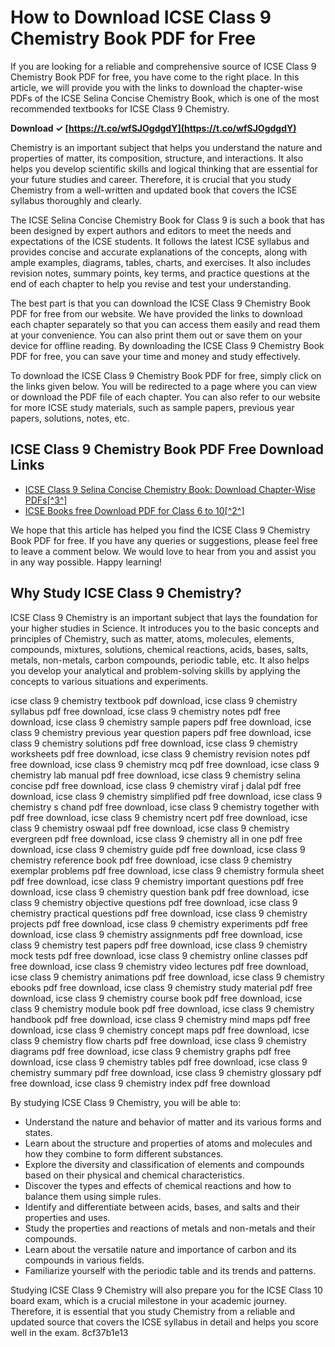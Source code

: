 # How to Download ICSE Class 9 Chemistry Book PDF for Free
 
If you are looking for a reliable and comprehensive source of ICSE Class 9 Chemistry Book PDF for free, you have come to the right place. In this article, we will provide you with the links to download the chapter-wise PDFs of the ICSE Selina Concise Chemistry Book, which is one of the most recommended textbooks for ICSE Class 9 Chemistry.
 
**Download ✓ [https://t.co/wfSJOgdgdY](https://t.co/wfSJOgdgdY)**


 
Chemistry is an important subject that helps you understand the nature and properties of matter, its composition, structure, and interactions. It also helps you develop scientific skills and logical thinking that are essential for your future studies and career. Therefore, it is crucial that you study Chemistry from a well-written and updated book that covers the ICSE syllabus thoroughly and clearly.
 
The ICSE Selina Concise Chemistry Book for Class 9 is such a book that has been designed by expert authors and editors to meet the needs and expectations of the ICSE students. It follows the latest ICSE syllabus and provides concise and accurate explanations of the concepts, along with ample examples, diagrams, tables, charts, and exercises. It also includes revision notes, summary points, key terms, and practice questions at the end of each chapter to help you revise and test your understanding.
 
The best part is that you can download the ICSE Class 9 Chemistry Book PDF for free from our website. We have provided the links to download each chapter separately so that you can access them easily and read them at your convenience. You can also print them out or save them on your device for offline reading. By downloading the ICSE Class 9 Chemistry Book PDF for free, you can save your time and money and study effectively.
 
To download the ICSE Class 9 Chemistry Book PDF for free, simply click on the links given below. You will be redirected to a page where you can view or download the PDF file of each chapter. You can also refer to our website for more ICSE study materials, such as sample papers, previous year papers, solutions, notes, etc.
 
## ICSE Class 9 Chemistry Book PDF Free Download Links
 
- [ICSE Class 9 Selina Concise Chemistry Book: Download Chapter-Wise PDFs\[^3^\]](https://www.jagranjosh.com/articles/icse-class-9-selina-chemistry-download-chapter-wise-pdfs-1681986651-1)
- [ICSE Books free Download PDF for Class 6 to 10\[^2^\]](https://www.icseboards.com/icse-books/)

We hope that this article has helped you find the ICSE Class 9 Chemistry Book PDF for free. If you have any queries or suggestions, please feel free to leave a comment below. We would love to hear from you and assist you in any way possible. Happy learning!
  
## Why Study ICSE Class 9 Chemistry?
 
ICSE Class 9 Chemistry is an important subject that lays the foundation for your higher studies in Science. It introduces you to the basic concepts and principles of Chemistry, such as matter, atoms, molecules, elements, compounds, mixtures, solutions, chemical reactions, acids, bases, salts, metals, non-metals, carbon compounds, periodic table, etc. It also helps you develop your analytical and problem-solving skills by applying the concepts to various situations and experiments.
 
icse class 9 chemistry textbook pdf download,  icse class 9 chemistry syllabus pdf free download,  icse class 9 chemistry notes pdf free download,  icse class 9 chemistry sample papers pdf free download,  icse class 9 chemistry previous year question papers pdf free download,  icse class 9 chemistry solutions pdf free download,  icse class 9 chemistry worksheets pdf free download,  icse class 9 chemistry revision notes pdf free download,  icse class 9 chemistry mcq pdf free download,  icse class 9 chemistry lab manual pdf free download,  icse class 9 chemistry selina concise pdf free download,  icse class 9 chemistry viraf j dalal pdf free download,  icse class 9 chemistry simplified pdf free download,  icse class 9 chemistry s chand pdf free download,  icse class 9 chemistry together with pdf free download,  icse class 9 chemistry ncert pdf free download,  icse class 9 chemistry oswaal pdf free download,  icse class 9 chemistry evergreen pdf free download,  icse class 9 chemistry all in one pdf free download,  icse class 9 chemistry guide pdf free download,  icse class 9 chemistry reference book pdf free download,  icse class 9 chemistry exemplar problems pdf free download,  icse class 9 chemistry formula sheet pdf free download,  icse class 9 chemistry important questions pdf free download,  icse class 9 chemistry question bank pdf free download,  icse class 9 chemistry objective questions pdf free download,  icse class 9 chemistry practical questions pdf free download,  icse class 9 chemistry projects pdf free download,  icse class 9 chemistry experiments pdf free download,  icse class 9 chemistry assignments pdf free download,  icse class 9 chemistry test papers pdf free download,  icse class 9 chemistry mock tests pdf free download,  icse class 9 chemistry online classes pdf free download,  icse class 9 chemistry video lectures pdf free download,  icse class 9 chemistry animations pdf free download,  icse class 9 chemistry ebooks pdf free download,  icse class 9 chemistry study material pdf free download,  icse class 9 chemistry course book pdf free download,  icse class 9 chemistry module book pdf free download,  icse class 9 chemistry handbook pdf free download,  icse class 9 chemistry mind maps pdf free download,  icse class 9 chemistry concept maps pdf free download,  icse class 9 chemistry flow charts pdf free download,  icse class 9 chemistry diagrams pdf free download,  icse class 9 chemistry graphs pdf free download,  icse class 9 chemistry tables pdf free download,  icse class 9 chemistry summary pdf free download,  icse class 9 chemistry glossary pdf free download,  icse class 9 chemistry index pdf free download
 
By studying ICSE Class 9 Chemistry, you will be able to:

- Understand the nature and behavior of matter and its various forms and states.
- Learn about the structure and properties of atoms and molecules and how they combine to form different substances.
- Explore the diversity and classification of elements and compounds based on their physical and chemical characteristics.
- Discover the types and effects of chemical reactions and how to balance them using simple rules.
- Identify and differentiate between acids, bases, and salts and their properties and uses.
- Study the properties and reactions of metals and non-metals and their compounds.
- Learn about the versatile nature and importance of carbon and its compounds in various fields.
- Familiarize yourself with the periodic table and its trends and patterns.

Studying ICSE Class 9 Chemistry will also prepare you for the ICSE Class 10 board exam, which is a crucial milestone in your academic journey. Therefore, it is essential that you study Chemistry from a reliable and updated source that covers the ICSE syllabus in detail and helps you score well in the exam.
 8cf37b1e13
 

